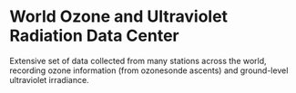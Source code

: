 # World Ozone and Ultraviolet Radiation Data Center

Extensive set of data collected from many stations across the world, recording ozone information (from ozonesonde ascents) and ground-level ultraviolet irradiance.

